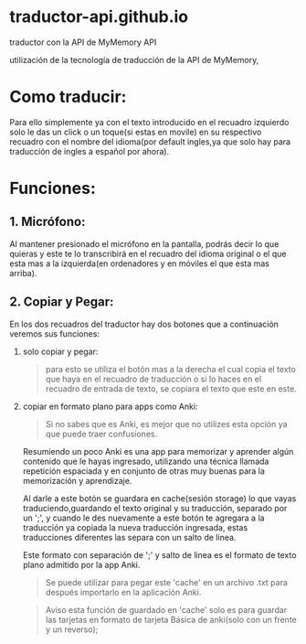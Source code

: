 # traductor-api.github.io
traductor con la API de MyMemory API

utilización de la tecnología de traducción de la API de MyMemory,
# Como traducir:

Para ello simplemente ya con el texto introducido  en el recuadro izquierdo solo le das un click o un toque(si estas en movile) en su respectivo recuadro con el nombre del idioma(por default ingles,ya que solo hay para traducción de ingles a español por ahora).

# Funciones:

## 1.  Micrófono:

Al mantener presionado el micrófono en la pantalla, podrás decir lo que quieras y este te lo transcribirá en el recuadro del idioma original o el que esta mas a la izquierda(en ordenadores y en móviles el que esta mas arriba).

## 2. Copiar y Pegar:

En los dos recuadros del traductor hay dos botones que a continuación veremos sus funciones:
1.  solo copiar y pegar:
    > para esto se utiliza el botón mas a la derecha el cual copia el texto que haya en el recuadro de traducción o si lo haces en el recuadro de entrada de texto, se copiara el texto que este en este.

2. copiar en formato plano para apps como Anki:
    > Si no sabes que es Anki, es mejor que no utilizes esta opción ya que puede traer confusiones.

    Resumiendo un poco Anki es una app para memorizar y aprender algún contenido que le hayas ingresado, utilizando una técnica llamada repetición espaciada y en conjunto de otras muy buenas para la memorización y aprendizaje.

    Al darle a este botón se guardara en cache(sesión storage) lo que vayas traduciendo,guardando el texto original y su traducción, separado por un ';',  y cuando le des nuevamente a este botón te agregara a la traducción ya copiada la nueva traducción ingresada, estas traducciones diferentes las separa con un salto de linea.

    Este formato con separación de ';' y salto de linea es el formato de texto plano admitido por la app Anki.

    > Se puede utilizar para pegar este 'cache' en un archivo .txt para después importarlo en la aplicación Anki.

    >Aviso esta función de guardado en 'cache' solo es para guardar las tarjetas en formato de tarjeta Básica de anki(solo con un frente y un reverso);